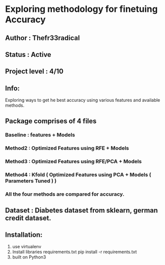 
# Exploring methodology for finetuing Accuracy 

## Author : Thefr33radical
## Status : Active
## Project level : 4/10

## Info: 
Exploring ways to get he best accuracy using various features and available methods.

## Package comprises of 4 files

### Baseline : features + Models
### Method2  : Optimized Features using RFE + Models
### Method3  : Optimized Features using RFE/PCA + Models 
### Method4  : Kfold ( Optimized Features using PCA + Models ( Parameters Tuned ) )
### All the four methods are compared for accuracy.

## Dataset : Diabetes dataset from sklearn, german credit dataset.

## Installation:
 
1. use virtualenv
2. Install libraries requirements.txt 
	 pip install -r requirements.txt
3. built on Python3



